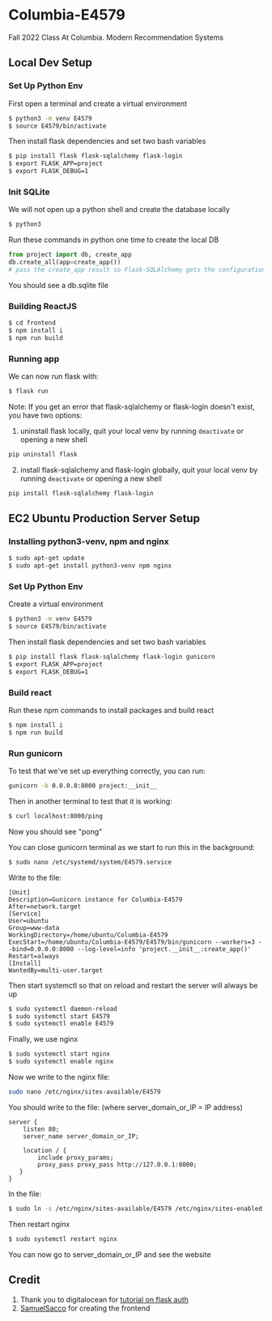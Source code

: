 # Columbia-E4579
Fall 2022 Class At Columbia. Modern Recommendation Systems

## Local Dev Setup

### Set Up Python Env
First open a terminal and create a virtual environment
```bash
$ python3 -m venv E4579
$ source E4579/bin/activate
```

Then install flask dependencies and set two bash variables
```bash
$ pip install flask flask-sqlalchemy flask-login
$ export FLASK_APP=project
$ export FLASK_DEBUG=1
```

### Init SQLite

We will not open up a python shell and create the database locally
```bash
$ python3
```

Run these commands in python one time to create the local DB
```python
from project import db, create_app
db.create_all(app=create_app()) 
# pass the create_app result so Flask-SQLAlchemy gets the configuration.
```
You should see a db.sqlite file

### Building ReactJS
```bash
$ cd frontend
$ npm install i
$ npm run build
```

### Running app
We can now run flask with:
```bash
$ flask run
```

Note: If you get an error that flask-sqlalchemy or flask-login doesn't exist, you have two options:
1. uninstall flask locally, quit your local venv by running `deactivate` or opening a new shell
```bash
pip uninstall flask
```
2. install flask-sqlalchemy and flask-login globally, quit your local venv by running `deactivate` or opening a new shell
```bash
pip install flask-sqlalchemy flask-login
```

## EC2 Ubuntu Production Server Setup

### Installing python3-venv, npm and nginx

```bash
$ sudo apt-get update
$ sudo apt-get install python3-venv npm nginx
```

### Set Up Python Env
Create a virtual environment
```bash
$ python3 -m venv E4579
$ source E4579/bin/activate
```

Then install flask dependencies and set two bash variables
```bash
$ pip install flask flask-sqlalchemy flask-login gunicorn
$ export FLASK_APP=project
$ export FLASK_DEBUG=1
```

### Build react
Run these npm commands to install packages and build react
```bash
$ npm install i
$ npm run build
```

### Run gunicorn 

To test that we've set up everything correctly, you can run:
```bash
gunicorn -b 0.0.0.0:8000 project:__init__
```

Then in another terminal to test that it is working:
```bash
$ curl localhost:8000/ping
```
Now you should see "pong"

You can close gunicorn terminal as we start to run this in the background:
```bash
$ sudo nano /etc/systemd/system/E4579.service
```

Write to the file:
```text
[Unit]
Description=Gunicorn instance for Columbia-E4579
After=network.target
[Service]
User=ubuntu
Group=www-data
WorkingDirectory=/home/ubuntu/Columbia-E4579
ExecStart=/home/ubuntu/Columbia-E4579/E4579/bin/gunicorn --workers=3 --bind=0.0.0.0:8000 --log-level=info 'project.__init__:create_app()'
Restart=always
[Install]
WantedBy=multi-user.target
```

Then start systemctl so that on reload and restart the server will always be up
```bash
$ sudo systemctl daemon-reload
$ sudo systemctl start E4579
$ sudo systemctl enable E4579
```

Finally, we use nginx
```bash
$ sudo systemctl start nginx
$ sudo systemctl enable nginx
```

Now we write to the nginx file:
```bash
sudo nano /etc/nginx/sites-available/E4579
```

You should write to the file: (where server_domain_or_IP = IP address)
```text
server {
    listen 80;
    server_name server_domain_or_IP;

    location / {
        include proxy_params;
        proxy_pass proxy_pass http://127.0.0.1:8000;
   }
}
```

ln the file:
```bash
$ sudo ln -s /etc/nginx/sites-available/E4579 /etc/nginx/sites-enabled
```

Then restart nginx
```bash
$ sudo systemctl restart nginx
```

You can now go to server_domain_or_IP and see the website

## Credit
1. Thank you to digitalocean for [tutorial on flask auth](https://www.digitalocean.com/community/tutorials/how-to-add-authentication-to-your-app-with-flask-login)
2. [SamuelSacco](https://github.com/SamuelSacco) for creating the frontend